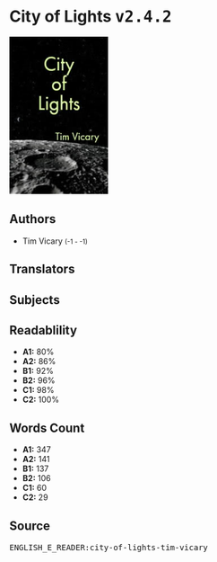 # City of Lights <kbd>v2.4.2</kbd>

![](./cover.medium.jpg "")

## Authors


 - Tim Vicary <small>(-1 - -1)</small>

## Translators



## Subjects



## Readablility


 - **A1:** 80%
 - **A2:** 86%
 - **B1:** 92%
 - **B2:** 96%
 - **C1:** 98%
 - **C2:** 100%

## Words Count


 - **A1:** 347
 - **A2:** 141
 - **B1:** 137
 - **B2:** 106
 - **C1:** 60
 - **C2:** 29

## Source


<kbd>ENGLISH_E_READER:city-of-lights-tim-vicary</kbd>
